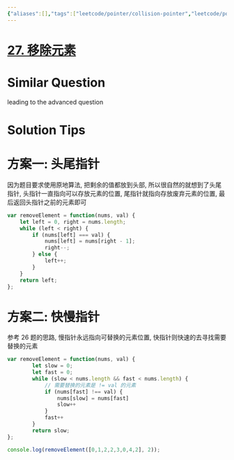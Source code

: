 ```yaml
---
{"aliases":[],"tags":["leetcode/pointer/collision-pointer","leetcode/pointer/fast-slow","leetcode/space/in-place"],"review-dates":[],"dg-publish":true,"difficulty":"easy","date-created":"2023-05-27-Sat, 12:29:21 pm","date-modified":"2023-05-27-Sat, 12:37:11 pm","permalink":"/programming/basic/leetcode/27. 移除元素/","dgPassFrontmatter":true}
---
```



# [27. 移除元素](https://leetcode.cn/problems/remove-element/)

# Similar Question

leading to the advanced question

# Solution Tips

# 方案一: 头尾指针

因为题目要求使用原地算法, 把剩余的值都放到头部, 所以很自然的就想到了头尾指针, 头指针一直指向可以存放元素的位置, 尾指针就指向存放废弃元素的位置, 最后返回头指针之前的元素即可

```js
var removeElement = function(nums, val) {
    let left = 0, right = nums.length;
    while (left < right) {
        if (nums[left] === val) {
            nums[left] = nums[right - 1];
            right--;
        } else {
            left++;
        }
    }
    return left;
};
```

# 方案二: 快慢指针

参考 26 题的思路, 慢指针永远指向可替换的元素位置, 快指针则快速的去寻找需要替换的元素

```js
var removeElement = function(nums, val) {
        let slow = 0;
        let fast = 0;
        while (slow < nums.length && fast < nums.length) {
			// 需要替换的元素是 != val 的元素
            if (nums[fast] !== val) {
                nums[slow] = nums[fast]
                slow++
            }
            fast++
        }
        return slow;
};

console.log(removeElement([0,1,2,2,3,0,4,2], 2));
```
